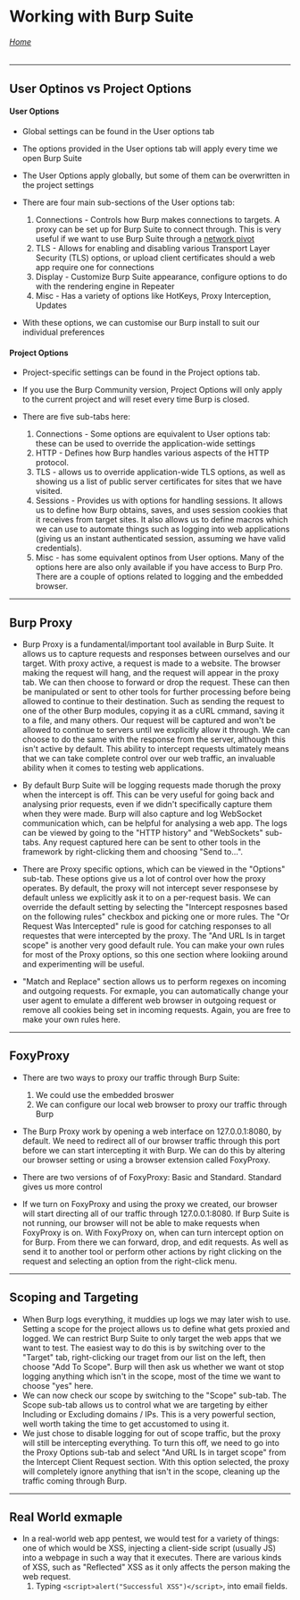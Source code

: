 # Working with Burp Suite

###### [Home](https://eduardo-granados.github.io/)

---

## User Optinos vs Project Options

#### User Options

- Global settings can be found in the User options tab

- The options provided in the User options tab will apply every time we open Burp Suite

- The User Options apply globally, but some of them can be overwritten in the project settings

- There are four main sub-sections of the User options tab:
  1. Connections - Controls how Burp makes connections to targets. A proxy can be set up for Burp Suite to connect through. This is very useful if we want to use Burp Suite through a [network pivot](https://www.geeksforgeeks.org/pivoting-moving-inside-a-network/)
  2. TLS - Allows for enabling and disabling various Transport Layer Security (TLS) options, or upload client certificates should a web app require one for connections
  3. Display - Customize Burp Suite appearance, configure options to do with the rendering engine in Repeater
  4. Misc - Has a variety of options like HotKeys, Proxy Interception, Updates

- With these options, we can customise our Burp install to suit our individual preferences


#### Project Options

- Project-specific settings can be found in the Project options tab.

- If you use the Burp Community version, Project Options will only apply to the current project and will reset every time Burp is closed.

- There are five sub-tabs here:
  1. Connections - Some options are equivalent to User options tab: these can be used to override the application-wide settings
  2. HTTP - Defines how Burp handles various aspects of the HTTP protocol.
  3. TLS - allows us to override application-wide TLS options, as well as showing us a list of public server certificates for sites that we have visited.
  4. Sessions - Provides us with options for handling sessions. It allows us to define how Burp obtains, saves, and uses session cookies that it receives from target sites. It also allows us to define macros which we can use to automate things such as logging into web applications (giving us an instant authenticated session, assuming we have valid credentials).
  5. Misc -  has some equivalent optinos from User options. Many of the options here are also only available if you have access to Burp Pro. There are a couple of options related to logging and the embedded browser.

---

## Burp Proxy

- Burp Proxy is a fundamental/important tool available in Burp Suite. It allows us to capture requests and responses  between ourselves and our target. With proxy active, a request is made to a website. The browser making the request will hang, and the request will appear in the proxy tab. We can then choose to forward or drop the request. These can then be manipulated or sent to other tools for further processing before being allowed to continue to their destination. Such as sending the request to one of the other Burp modules, copying it as  a cURL cmmand, saving it to a file, and many others. Our request will be captured and won't be allowed to continue to servers until we explicitly allow it through. We can choose to do the same with the response from the server, although this isn't active by default. This ability to intercept requests ultimately means that we can take complete control over our web traffic, an invaluable ability when it comes to testing web applications.

- By default Burp Suite will be logging requests made thorugh the proxy when the intercept is off. This can be very useful for going back and analysing prior requests, even if we didn't specifically capture them when they were made. Burp will also capture and log WebSocket communication which, can be helpful for analysing a web app. The logs can be viewed by going to the "HTTP history" and "WebSockets" sub-tabs. Any request captured here can be sent to other tools in the framework by right-clicking them and choosing "Send to...".

- There are Proxy specific options, which can be viewed in the "Options" sub-tab. These options give us a lot of control over how the proxy operates. By default, the proxy will not intercept sever responsese by default unless we explicitly ask it to on a per-request basis. We can override the default setting by selecting the "Intercept resposnes based on the following rules" checkbox and picking one or more rules. The "Or Request Was Intercepted" rule is good for catching responses to all requestes that were intercepted by the proxy. The "And URL Is in target scope" is another very good default rule. You can make your own rules for most of the Proxy options, so this one section where lookiing around and experimenting will be useful.

- "Match and Replace" section allows us to perform regexes on incoming and outgoing requests. For exmaple, you can automatically change your user agent to emulate a different web browser in outgoing request or remove all cookies being set in incoming requests. Again, you are free to make your own rules here.

---

## FoxyProxy

- There are two ways to proxy our traffic through Burp Suite:
  1. We could use the embedded broswer
  2. We can configure our local web browser to proxy our traffic through Burp

- The Burp Proxy work by opening a web interface on 127.0.0.1:8080, by default. We need to redirect all of our browser traffic through this port before we can start intercepting it with Burp. We can do this by altering our browser setting or using a browser extension called FoxyProxy. 

- There are two versions of of FoxyProxy: Basic and Standard. Standard gives us more control

- If we turn on FoxyProxy and using the proxy we created, our browser will start directing all of our traffic through 127.0.0.1:8080. If Burp Suite is not running, our browser will not be able to make requests when FoxyProxy is on. With FoxyProxy on, when can turn intercept option on for Burp. From there we can forward, drop, and edit requests. As well as send it to another tool or perform other actions by right clicking on the request and selecting an option from the right-click menu.

---

## Scoping and Targeting

- When Burp logs everything, it muddies up logs we may later wish to use. Setting a scope for the project allows us to define what gets proxied and logged. We can restrict Burp Suite to only target the web apps that we want to test. The easiest way to do this is by switching over to the "Target" tab, right-clicking our traget from our list on the left, then choose "Add To Scope". Burp will then ask us whether we want ot stop logging anything which isn't in the scope, most of the time we want to choose "yes" here.
- We can now check our scope by switching to the "Scope" sub-tab. The Scope sub-tab allows us to control what we are targeting by either Including or Excluding domains / IPs. This is a very powerful section, well worth taking the time to get accustomed to using it.
- We just chose to disable logging for out of scope traffic, but the proxy will still be intercepting everything. To turn this off, we need to go into the Proxy Options sub-tab and select "And URL Is in target scope" from the Intercept Client Request section. With this option selected, the proxy will completely ignore anything that isn't in the scope, cleaning up the traffic coming through Burp.

---

## Real World exmaple

- In a real-world web app pentest, we would test for a variety of things: one of which would be XSS, injecting a client-side script (usually JS) into a webpage in such a way that it executes. There are various kinds of XSS, such as "Reflected" XSS as it only affects the person making the web request.
  1. Typing `<script>alert("Successful XSS")</script>`, into email fields.